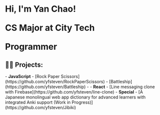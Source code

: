 <h1>Hi, I'm Yan Chao! <br/><p>CS Major at City Tech</p><p>Programmer</p></h1>

<h2>👨‍💻 Projects:</h2>
- <b>JavaScript</b>
  - [Rock Paper Scissors](https://github.com/yfsteven/RockPaperScissors)
  - [Battleship](https://github.com/yfsteven/Battleship)
  - 
- <b>React</b>
  - [Line messaging clone with Firebase](https://github.com/yfsteven/line-clone)
- <b>Special</b>
  - [A Japanese monolingual web app dictionary for advanced learners with integrated Anki support (Work in Progress)](https://github.com/yfsteven/Jibiki)
